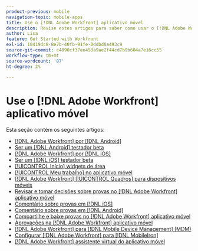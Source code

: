 ```yaml
---
product-previous: mobile
navigation-topic: mobile-apps
title: Use o [!DNL Adobe Workfront] aplicativo móvel
description: Revise estes artigos para saber como usar o [!DNL Adobe Workfront] aplicativo móvel.
author: Lisa
feature: Get Started with Workfront
exl-id: 10419dc8-8e7b-40fb-91fe-0ddbd0a493c9
source-git-commit: c4090cf37ee453a9ae2f44cd7b9b604a7e16cc55
workflow-type: tm+mt
source-wordcount: '87'
ht-degree: 2%

---
```


# Use o [!DNL Adobe Workfront] aplicativo móvel

Esta seção contém os seguintes artigos:

* [[!DNL Adobe Workfront] por [!DNL Android]](../../../workfront-basics/mobile-apps/using-the-workfront-mobile-app/workfront-for-android.md)
* [Ser um [!DNL Android] testador beta](../../../workfront-basics/mobile-apps/using-the-workfront-mobile-app/android-beta-tester.md)
* [[!DNL Adobe Workfront] por [!DNL iOS]](../../../workfront-basics/mobile-apps/using-the-workfront-mobile-app/workfront-for-ios.md)
* [Ser um [!DNL iOS] testador beta](../../../workfront-basics/mobile-apps/using-the-workfront-mobile-app/ios-beta-tester.md)
* [[!UICONTROL Início] widgets de área](../../../workfront-basics/mobile-apps/using-the-workfront-mobile-app/home-area-widgets-mobile.md)
* [[!UICONTROL Meu trabalho] no aplicativo móvel](../../../workfront-basics/mobile-apps/using-the-workfront-mobile-app/my-work-section-mobile.md)
* [[!DNL Adobe Workfront] [!UICONTROL Quadros] para dispositivos móveis](/help/quicksilver/workfront-basics/mobile-apps/using-the-workfront-mobile-app/mobile-boards.md)
* [Revisar e tomar decisões sobre provas no [!DNL Adobe Workfront] aplicativo móvel](../../../workfront-basics/mobile-apps/using-the-workfront-mobile-app/work-with-proofs-in-mobile-app.md)
* [Comentário sobre provas em [!DNL iOS]](../../../workfront-basics/mobile-apps/using-the-workfront-mobile-app/comment-on-proofs-ios.md)
* [Comentário sobre provas em [!DNL Android]](../../../workfront-basics/mobile-apps/using-the-workfront-mobile-app/comment-on-proofs-android.md)
* [Compartilhe e baixe provas no [!DNL Adobe Workfront] aplicativo móvel](../../../workfront-basics/mobile-apps/using-the-workfront-mobile-app/share-proofs-mobile.md)
* [Aprovações na [!DNL Adobe Workfront] aplicativo móvel](../../../workfront-basics/mobile-apps/using-the-workfront-mobile-app/approvals-in-mobile-app.md)
* [[!DNL Adobe Workfront] para [!DNL Mobile Device Management] (MDM)](../../../workfront-basics/mobile-apps/using-the-workfront-mobile-app/wf-mdm.md)
* [Configurar [!DNL Adobe Workfront] para [!DNL MobileIron]](../../../workfront-basics/mobile-apps/using-the-workfront-mobile-app/wf-mobileiron-configs.md)
* [[!DNL Adobe Workfront] assistente virtual do aplicativo móvel](../../../workfront-basics/mobile-apps/using-the-workfront-mobile-app/wf-mobile-virtual-assistant.md)
